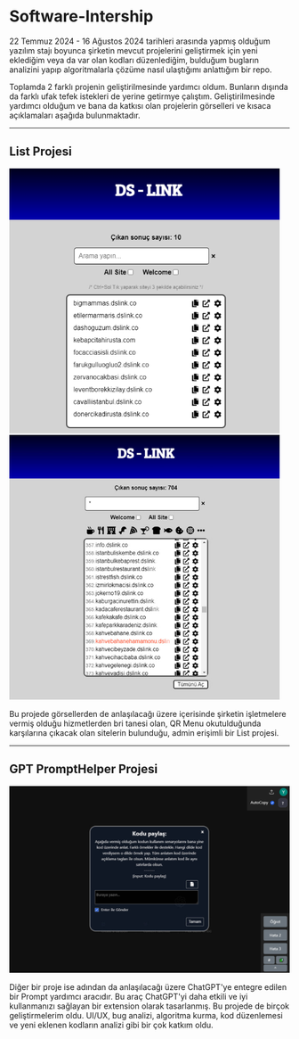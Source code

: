 # Software-Intership

22 Temmuz 2024 - 16 Ağustos 2024 tarihleri arasında yapmış olduğum yazılım stajı boyunca şirketin mevcut projelerini geliştirmek için yeni eklediğim veya da var olan kodları düzenlediğim, bulduğum bugların analizini yapıp algoritmalarla çözüme nasıl ulaştığımı anlattığım bir repo.

Toplamda 2 farklı projenin geliştirilmesinde yardımcı oldum. Bunların dışında da farklı ufak tefek istekleri de yerine getirmye çalıştım. Geliştirilmesinde yardımcı olduğum ve bana da katkısı olan projelerin görselleri ve kısaca açıklamaları aşağıda bulunmaktadır.

---

## List Projesi
<div class='container'>
<div class='row'>
  <img src='https://raw.githubusercontent.com/Developrimbor/Software-Intership/main/List.png' alt='List Project' height='475'>
  <img src='https://raw.githubusercontent.com/Developrimbor/Software-Intership/main/List2.jpg' alt='List Project' height='475'>
</div>
</div>

Bu projede görsellerden de anlaşılacağı üzere içerisinde şirketin işletmelere vermiş olduğu hizmetlerden bri tanesi olan, QR Menu okutulduğunda karşılarına çıkacak olan sitelerin bulunduğu, admin erişimli bir List projesi.

---

## GPT PromptHelper Projesi

<img src='https://raw.githubusercontent.com/Developrimbor/Software-Intership/main/PromptHelper.jpg' alt='GPT Prompt Helper Project'>

Diğer bir proje ise adından da anlaşılacağı üzere ChatGPT'ye entegre edilen bir Prompt yardımcı aracıdır. Bu araç ChatGPT'yi daha etkili ve iyi kullanmanızı sağlayan bir extension olarak tasarlanmış. Bu projede de birçok geliştirmelerim oldu. UI/UX, bug analizi, algoritma kurma, kod düzenlemesi ve yeni eklenen kodların analizi gibi bir çok katkım oldu.
